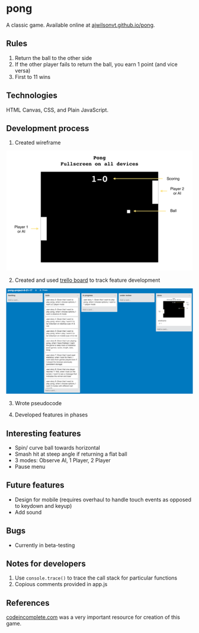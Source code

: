 # pong

A classic game. Available online at [ajwilsonvt.github.io/pong](https://ajwilsonvt.github.io/pong).

## Rules

1. Return the ball to the other side
2. If the other player fails to return the ball, you earn 1 point (and vice versa)
3. First to 11 wins

## Technologies

HTML Canvas, CSS, and Plain JavaScript.

## Development process

1. Created wireframe

![wireframe](/images/pong-wireframe.png)

2. Created and used [trello board](https://trello.com/b/7dQ5BoAR) to track feature development

![trello-board](/images/trello-board.png)

3. Wrote pseudocode

4. Developed features in phases

## Interesting features

* Spin/ curve ball towards horizontal
* Smash hit at steep angle if returning a flat ball
* 3 modes: Observe AI, 1 Player, 2 Player
* Pause menu

## Future features

* Design for mobile (requires overhaul to handle touch events as opposed to keydown and keyup)
* Add sound

## Bugs

* Currently in beta-testing

## Notes for developers

1. Use `console.trace()` to trace the call stack for particular functions
2. Copious comments provided in app.js

## References

[codeincomplete.com](http://codeincomplete.com) was a very important resource for creation of this game.
